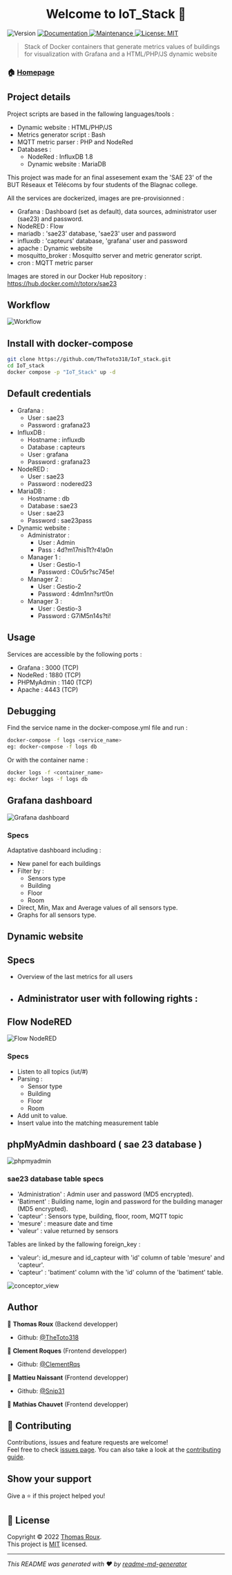 <h1 align="center">Welcome to IoT_Stack 👋</h1>
<p>
  <img alt="Version" src="https://img.shields.io/badge/version-1.0.0-blue.svg?cacheSeconds=2592000" />
  <a href="https://github.com/TheToto318/IoT_stack/blob/main/README.md" target="_blank">
    <img alt="Documentation" src="https://img.shields.io/badge/documentation-yes-brightgreen.svg" />
  </a>
  <a href="https://github.com/TheToto318/IoT_stack/graphs/commit-activity" target="_blank">
    <img alt="Maintenance" src="https://img.shields.io/badge/Maintained%3F-yes-green.svg" />
  </a>
  <a href="https://github.com/TheToto318/IoT_stack/blob/main/LICENSE" target="_blank">
    <img alt="License: MIT" src="https://img.shields.io/github/license/TheToto318/IoT_Stack" />
  </a>
</p>

> Stack of Docker containers that generate metrics values of buildings for visualization with Grafana and a HTML/PHP/JS dynamic website

### 🏠 [Homepage](https://github.com/TheToto318/IoT_stack)

## Project details 

Project scripts are based in the fallowing languages/tools : 
- Dynamic website : HTML/PHP/JS
- Metrics generator script : Bash
- MQTT metric parser : PHP and NodeRed
- Databases :
  - NodeRed : InfluxDB 1.8
  - Dynamic website : MariaDB

This project was made for an final assesement exam the 'SAE 23' of the BUT Réseaux et Télécoms by four students of the Blagnac college.

All the services are dockerized, images are pre-provisionned :
- Grafana : Dashboard (set as default), data sources, administrator user (sae23) and password.
- NodeRED : Flow
- mariadb : 'sae23' database, 'sae23' user and password
- influxdb : 'capteurs' database, 'grafana' user and password
- apache : Dynamic website
- mosquitto_broker : Mosquitto server and metric generator script.
- cron : MQTT metric parser 

Images are stored in our Docker Hub repository : https://hub.docker.com/r/totorx/sae23


## Workflow

![Workflow](https://github.com/TheToto318/IoT_stack/blob/main/Diagram/Workflow%20IoT_Stack.drawio.png)



## Install with docker-compose

```sh
git clone https://github.com/TheToto318/IoT_stack.git
cd IoT_stack
docker compose -p "IoT_Stack" up -d
```

## Default credentials
- Grafana :
  - User : sae23
  - Password : grafana23
- InfluxDB :
  - Hostname : influxdb
  - Database : capteurs
  - User : grafana
  - Password : grafana23
- NodeRED :
  - User : sae23
  - Password : nodered23
- MariaDB :
  - Hostname : db
  - Database : sae23
  - User : sae23
  - Password : sae23pass
- Dynamic website :
   - Administrator :
      - User : Admin
      - Pass : 4d?m17nisTt?r4!a0n
   - Manager 1 :
      - User : Gestio-1
      - Password : C0u5r?sc745e!
   - Manager 2 :
      - User : Gestio-2
      - Password : 4dm1nn?srt!0n
   - Manager 3 :
      - User : Gestio-3
      - Password : G7iM5n14s?ti!

## Usage
Services are accessible by the following ports :
- Grafana : 3000 (TCP)
- NodeRed : 1880 (TCP)
- PHPMyAdmin : 1140 (TCP)
- Apache : 4443 (TCP)


## Debugging
Find the service name in the docker-compose.yml file and run :

```sh
docker-compose -f logs <service_name>
eg: docker-compose -f logs db
```

Or with the container name :

```sh
docker logs -f <container_name>
eg: docker logs -f logs db
```

## Grafana dashboard

![Grafana dashboard](https://github.com/TheToto318/IoT_stack/blob/main/Screenshots/Grafana.png)

### Specs 
Adaptative dashboard including : 
- New panel for each buildings
- Filter by :
  - Sensors type
  - Building
  - Floor
  - Room
- Direct, Min, Max and Average values of all sensors type.
- Graphs for all sensors type. 

## Dynamic website 

## Specs
- Overview of the last metrics for all users
- Administrator user with following rights :
    - 

## Flow NodeRED

![Flow NodeRED](https://github.com/TheToto318/IoT_stack/blob/main/Screenshots/NodeRED.png)

### Specs 
- Listen to all topics (iut/#)
- Parsing :
  - Sensor type
  - Building
  - Floor
  - Room
- Add unit to value.
- Insert value into the matching measurement table

## phpMyAdmin dashboard ( sae 23 database )

![phpmyadmin](https://github.com/TheToto318/IoT_stack/blob/main/Screenshots/phpmyadmin.png)

### sae23 database table specs 
- 'Administration' : Admin user and password (MD5 encrypted).
- 'Batiment' : Building name, login and password for the building manager (MD5 encrypted).
- 'capteur' : Sensors type, building, floor, room, MQTT topic
- 'mesure' : measure date and time
- 'valeur' : value returned by sensors

Tables are linked by the fallowing foreign_key :
- 'valeur': id_mesure and id_capteur with 'id' column of table 'mesure' and 'capteur'.
- 'capteur' : 'batiment' column with the 'id' column of the 'batiment' table.

![conceptor_view](https://github.com/TheToto318/IoT_stack/blob/main/Screenshots/Conceptor_view_sae23.png)



## Author

👤 **Thomas Roux** (Backend developper)

* Github: [@TheToto318](https://github.com/TheToto318)

👤 **Clement Roques** (Frontend developper)

* Github: [@ClementRqs](https://github.com/ClementRqs)

👤 **Mattieu Naissant** (Frontend developper)

* Github: [@Snip31](https://github.com/Snip31)

👤 **Mathias Chauvet** (Frontend developper)

## 🤝 Contributing

Contributions, issues and feature requests are welcome!<br />Feel free to check [issues page](https://github.com/TheToto318/IoT_stack/issues). You can also take a look at the [contributing guide](https://github.com/kefranabg/readme-md-generator/blob/master/CONTRIBUTING.md).

## Show your support

Give a ⭐️ if this project helped you!

## 📝 License

Copyright © 2022 [Thomas Roux](https://github.com/TheToto318).<br />
This project is [MIT](https://github.com/kefranabg/readme-md-generator/blob/master/LICENSE) licensed.

***
_This README was generated with ❤️ by [readme-md-generator](https://github.com/kefranabg/readme-md-generator)_
